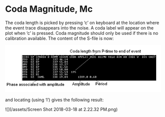 # Coda Magnitude, Mc

The coda length is picked by pressing ‘c’ on keyboard at the location where the event trace disappears into the noise. A coda label will appear on the plot when ‘c’ is pressed. Coda magnitude should only be used if there is no calibration available. The content of the S-file is now:

![](/assets/seisan-tutorial-028.png)

and locating \(using ‘l’\) gives the following result:

![](/assets/Screen Shot 2018-03-18 at 2.22.32 PM.png)

